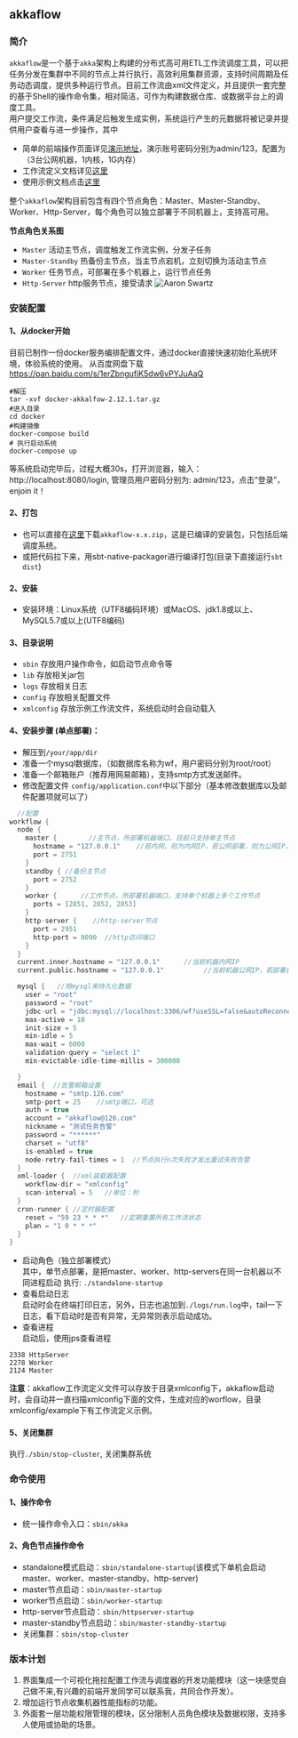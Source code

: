 ## akkaflow  
### 简介
`akkaflow`是一个基于`akka`架构上构建的分布式高可用ETL工作流调度工具，可以把任务分发在集群中不同的节点上并行执行，高效利用集群资源，支持时间周期及任务动态调度，提供多种运行节点。目前工作流由xml文件定义，并且提供一套完整的基于Shell的操作命令集，相对简洁，可作为构建数据仓库、或数据平台上的调度工具。  
用户提交工作流，条件满足后触发生成实例，系统运行产生的元数据将被记录并提供用户查看与进一步操作，其中

* 简单的前端操作页面详见[演示地址](http://148.70.11.221:8080/login)，演示账号密码分别为admin/123，配置为（3台公网机器，1内核，1G内存）
* 工作流定义文档详见[这里](https://github.com/Kent7306/akkaflow/blob/master/workflow_definition.md)   
* 使用示例文档点击[这里](https://github.com/Kent7306/akkaflow/blob/master/usage.md)

整个`akkaflow`架构目前包含有四个节点角色：Master、Master-Standby、Worker、Http-Server，每个角色可以独立部署于不同机器上，支持高可用。

**节点角色关系图**

* `Master` 活动主节点，调度触发工作流实例，分发子任务
* `Master-Standby` 热备份主节点，当主节点宕机，立刻切换为活动主节点
* `Worker` 任务节点，可部署在多个机器上，运行节点任务
* `Http-Server` http服务节点，接受请求
![Aaron Swartz](https://raw.githubusercontent.com/Kent7306/akkaflow/master/resources/img/%E8%8A%82%E7%82%B9%E8%A7%92%E8%89%B2%E5%85%B3%E7%B3%BB%E5%9B%BE.png)    

### 安装配置
#### 1、从docker开始
目前已制作一份docker服务编排配置文件，通过docker直接快速初始化系统环境，体验系统的使用。
从百度网盘下载 https://pan.baidu.com/s/1erZbngufjK5dw6vPYJuAaQ
```shell
#解压
tar -xvf docker-akkalfow-2.12.1.tar.gz
#进入目录
cd docker
#构建镜像
docker-compose build
# 执行启动系统
docker-compose up
```
等系统启动完毕后，过程大概30s，打开浏览器，输入：http://localhost:8080/login, 管理员用户密码分别为: admin/123，点击“登录”，enjoin it！


#### 2、打包
* 也可以直接在[这里](https://pan.baidu.com/s/1RAiyP-0p1l4qOIRY-mbIWA)下载`akkaflow-x.x.zip`，这是已编译的安装包，只包括后端调度系统。
* 或把代码拉下来，用sbt-native-packager进行编译打包(目录下直接运行`sbt dist`)

#### 2、安装
* 安装环境：Linux系统（UTF8编码环境）或MacOS、jdk1.8或以上、MySQL5.7或以上(UTF8编码)

#### 3、目录说明
* `sbin` 存放用户操作命令，如启动节点命令等
* `lib` 存放相关jar包
* `logs` 存放相关日志
* `config` 存放相关配置文件
* `xmlconfig` 存放示例工作流文件，系统启动时会自动载入

#### 4、安装步骤 (单点部署)：
* 解压到`/your/app/dir`
* 准备一个mysql数据库，（如数据库名称为wf，用户密码分别为root/root）
* 准备一个邮箱账户（推荐用网易邮箱），支持smtp方式发送邮件。
* 修改配置文件 `config/application.conf`中以下部分（基本修改数据库以及邮件配置项就可以了）

```scala
  //配置
workflow {
  node {
    master {        //主节点，所部署机器端口，目前只支持单主节点
      hostname = "127.0.0.1"    //若内网，则为内网IP，若公网部署，则为公网IP，一个集群中，这个是固定的
      port = 2751
    }
    standby { //备份主节点
      port = 2752
    }
    worker {      //工作节点，所部署机器端口，支持单个机器上多个工作节点
      ports = [2851, 2852, 2853]
    }
    http-server {    //http-server节点
      port = 2951
      http-port = 8090  //http访问端口
    }
  }
  current.inner.hostname = "127.0.0.1"      //当前机器内网IP
  current.public.hostname = "127.0.0.1"          //当前机器公网IP，若部署在内网，则与内网IP一致

  mysql {   //用mysql来持久化数据
    user = "root"
    password = "root"
    jdbc-url = "jdbc:mysql://localhost:3306/wf?useSSL=false&autoReconnect=true&failOverReadOnly=false"
    max-active = 10
    init-size = 5
    min-idle = 5
    max-wait = 6000
    validation-query = "select 1"
    min-evictable-idle-time-millis = 300000

  }
  email {  //告警邮箱设置
    hostname = "smtp.126.com"
    smtp-port = 25    //smtp端口，可选
    auth = true
    account = "akkaflow@126.com"
    nickname = "测试任务告警"
    password = "******"
    charset = "utf8"
    is-enabled = true
    node-retry-fail-times = 1  //节点执行n次失败才发出重试失败告警
  }
  xml-loader {  //xml装载器配置
    workflow-dir = "xmlconfig"
    scan-interval = 5   //单位：秒
  }
  cron-runner { //定时器配置
    reset = "59 23 * * *"   //定期重置所有工作流状态
    plan = "1 0 * * *"
  }
}

```
  
* 启动角色（独立部署模式）  
其中，单节点部署，是把master、worker、http-servers在同一台机器以不同进程启动 
  执行: `./standalone-startup`
* 查看启动日志  
启动时会在终端打印日志，另外，日志也追加到`./logs/run.log`中，tail一下日志，看下启动时是否有异常，无异常则表示启动成功。  
* 查看进程  
启动后，使用jps查看进程  

```
2338 HttpServer
2278 Worker
2124 Master
```

**注意**：akkaflow工作流定义文件可以存放于目录xmlconfig下，akkaflow启动时，会自动并一直扫描xmlconfig下面的文件，生成对应的worflow，目录xmlconfig/example下有工作流定义示例。

#### 5、关闭集群  
执行`./sbin/stop-cluster`, 关闭集群系统

### 命令使用
#### 1、操作命令
* 统一操作命令入口：`sbin/akka`
#### 2、角色节点操作命令  
 * standalone模式启动：`sbin/standalone-startup`(该模式下单机会启动master、worker、master-standby、http-server)  
 * master节点启动：`sbin/master-startup`  
 * worker节点启动：`sbin/worker-startup`  
 * http-server节点启动：`sbin/httpserver-startup`  
 * master-standby节点启动：`sbin/master-standby-startup`  
 * 关闭集群：`sbin/stop-cluster`

### 版本计划
1. 界面集成一个可视化拖拉配置工作流与调度器的开发功能模块（这一块感觉自己做不来,有兴趣的前端开发同学可以联系我，共同合作开发）。
2. 增加运行节点收集机器性能指标的功能。
3. 外面套一层功能权限管理的模块，区分限制人员角色模块及数据权限，支持多人使用或协助的场景。

